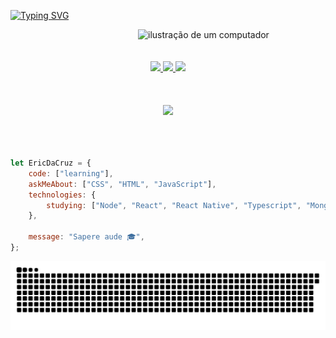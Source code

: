 [![Typing SVG](https://readme-typing-svg.demolab.com?font=Fira+Code&pause=800&color=A62DFB&center=true&vCenter=true&random=false&width=1000&lines=Hello%2C+my+name+is+Eric+Da+Cruz;I'm+a+fullstack+developer;Nice+to+meet+you!+:%29)](https://git.io/typing-svg)

<img src="https://raw.githubusercontent.com/MicaelliMedeiros/micaellimedeiros/master/image/computer-illustration.png" alt="ilustração de um computador" min-width="400px" max-width="400px" width="300px" align="right">

<br/>
<br/>
<br/>

<div align="center"> 
    <div> 
    <a href="https://www.instagram.com/e_cruzx/" target="_blank">
      <img src="https://img.shields.io/badge/-Instagram-%23E4405F?style=for-the-badge&logo=instagram&logoColor=white" target="_blank">
    </a>
    <a href = "mailto:ericdacruz.dev@gmail.com">
      <img src="https://img.shields.io/badge/-Gmail-%23333?style=for-the-badge&logo=gmail&logoColor=white" target="_blank">
    </a>
    <a href="https://www.linkedin.com/in/eric-da-cruz-rafael-a60056174/" target="_blank">
      <img src="https://img.shields.io/badge/-LinkedIn-%230077B5?style=for-the-badge&logo=linkedin&logoColor=white" target="_blank">
    </a> 
  </div>
</div>

<br/>
<br/>
<br/>

<div align="center">
  <a href="https://github.com/EricDaCruz">
  <img height="180em" src="https://github-readme-stats.vercel.app/api?username=ericdacruz&show_icons=true&theme=tokyonight&include_all_commits=true&count_private=true"/>
</div>

<br/>
<br/>
<br/>


```javascript
let EricDaCruz = {
    code: ["learning"],
    askMeAbout: ["CSS", "HTML", "JavaScript"],
    technologies: {
        studying: ["Node", "React", "React Native", "Typescript", "MongoDB"],
    },

    message: "Sapere aude 🎓",
};
```

![Snake animation](https://github.com/EricDaCruz/EricDaCruz/blob/output/github-contribution-grid-snake.svg)
